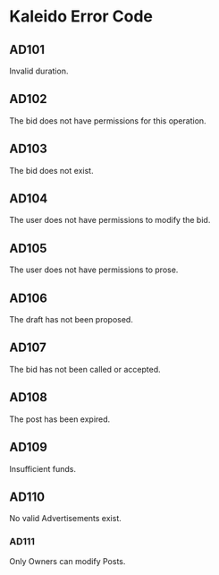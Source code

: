 # Kaleido Error Code

## AD101

Invalid duration.

## AD102

The bid does not have permissions for this operation.

## AD103

The bid does not exist.

## AD104

The user does not have permissions to modify the bid.

## AD105

The user does not have permissions to prose.

## AD106

The draft has not been proposed.

## AD107

The bid has not been called or accepted.

## AD108

The post has been expired.

## AD109

Insufficient funds.

## AD110

No valid Advertisements exist.

### AD111

Only Owners can modify Posts.
